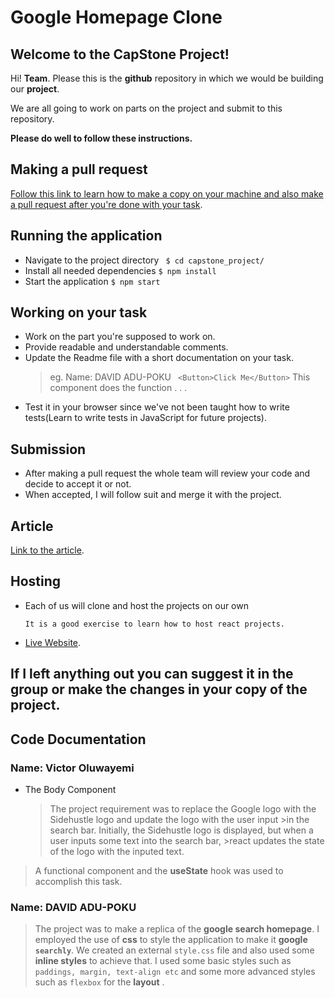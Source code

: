 # Google Homepage Clone

## Welcome to the CapStone Project!

Hi! **Team**. Please this is the **github** repository in which we would be building our **project**.

We are all going to work on parts on the project and submit to this repository.

**Please do well to follow these instructions.**

## Making a pull request

[Follow this link to learn how to make a copy on your machine and also make a pull request after you're done with your task](https://www.freecodecamp.org/news/how-to-make-your-first-pull-request-on-github-3/).

## Running the application

- Navigate to the project directory
  ` $ cd capstone_project/`
- Install all needed dependencies
  `$ npm install`
- Start the application
  `$ npm start`

## Working on your task

- Work on the part you're supposed to work on.
- Provide readable and understandable comments.
- Update the Readme file with a short documentation on your task.
  > eg.
  > Name: DAVID ADU-POKU
  > ` <Button>Click Me</Button>`
  > This component does the function . . .
- Test it in your browser since we've not been taught how to write tests(Learn to write tests in JavaScript for future projects).

## Submission

- After making a pull request the whole team will review your code and decide to accept it or not.
- When accepted, I will follow suit and merge it with the project.

## Article

[Link to the article]().

## Hosting

- Each of us will clone and host the projects on our own

      It is a good exercise to learn how to host react projects.

- [Live Website](https://adupoku71.github.io/capstone_project/).

## If I left anything out you can suggest it in the group or make the changes in your copy of the project.

## Code Documentation

### Name: Victor Oluwayemi

- The Body Component
  > The project requirement was to replace the Google logo with the Sidehustle logo and update the logo with the user input >in the search bar. Initially, the Sidehustle logo is displayed, but when a user inputs some text into the search bar, >react updates the state of the logo with the inputed text.

> A functional component and the **useState** hook was used to accomplish this task.

### Name: DAVID ADU-POKU

> The project was to make a replica of the **google search homepage**. I employed the use of **css** to style the application to make it **google `searchly`**. We created an external `style.css` file and also used some **inline styles** to achieve that. I used some basic styles such as `paddings, margin, text-align etc` and some more advanced styles such as `flexbox` for the **layout** .

